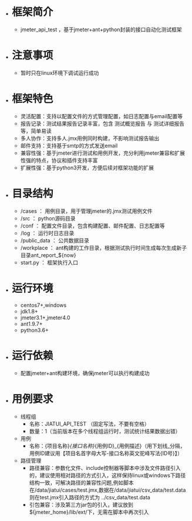 * # 框架简介
    - jmeter_api_test ，基于jmeter+ant+python封装的接口自动化测试框架

* # 注意事项
    - 暂时只在linux环境下调试运行成功

* # 框架特色
    - 灵活配置：支持以配置文件的方式管理配置，如日志配置与email配置等
    - 报告记录：测试结果报告记录丰富，包含 测试概览报告 与 测试详细报告 等，简单易读
    - 多人协作：支持多人.jmx用例同时构建，不影响测试报告输出
    - 邮件支持：支持基于smtp的方式发送email
    - 兼容性强：基于jmeter进行测试和用例开发，充分利用jmeter兼容和扩展性强的特点，协议和插件支持丰富
    - 扩展性强：基于python3开发，方便后续对框架功能的扩展

* # 目录结构
    - /cases        ： 用例目录，用于管理jmeter的.jmx测试用例文件
    - /src          ： python源码目录
    - /conf         ： 配置文件目录，包含构建配置、邮件配置、日志配置等
    - /log          ： 运行时日志目录
    - /public_data  ： 公共数据目录
    - /workplace    ： ant构建的工作目录，根据测试执行时间生成每次生成新子目录ant_report_${now}
    - start.py      ： 框架执行入口

* # 运行环境
    - centos7+,windows
    - jdk1.8+
    - jmeter3.1+,jmeter4.0
    - ant1.9.7+
    - python3.6+

* # 运行依赖
    - 配置jmeter+ant构建环境，确保jmeter可以执行构建成功

* # 用例要求
    - 线程组
        - 名称：JIATUI_API_TEST （固定写法，不要有空格）
        - 数量：1（当前版本在多个线程组运行时，测试统计结果数据出错）
    - 用例
        - 名称：{项目名称}_{接口名称}_{用例ID}_{用例描述}（用下划线_分隔，用例ID建议用【项目名首字母大写-接口名称英文驼峰写法{ID号}】）
     - 路径管理
        - 路径兼容：参数化文件、include控制器等脚本中涉及文件路径引入的，建议使用相对路径的方式引入，这样保持linux或windows下路径结构一致，可解决路径的兼容性问题,例如脚本在/data/jiatui/cases/test.jmx,数据在/data/jiatui/csv_data/test.data则在test.jmx引入路径的方式为 ../csv_data/test.data
        - 引包兼容：涉及第三方jar包的引入，建议放到${jmeter_home}/lib/ext/下，无需在脚本中再次引入

